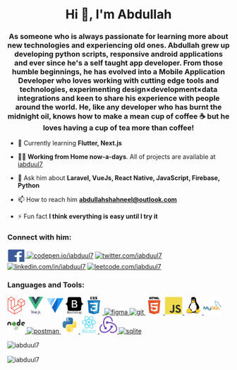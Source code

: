 <h1 align="center">Hi 👋, I'm Abdullah</h1>
<h3 align="center">As someone who is always passionate for learning more about new technologies and experiencing old ones. Abdullah grew up developing python scripts, responsive android applications and ever since he's a self taught app developer. From those humble beginnings, he has evolved into a Mobile Application Developer who loves working with cutting edge tools and technologies, experimenting design×development×data integrations and keen to share his experience with people around the world. He, like any developer who has burnt the midnight oil, knows how to make a mean cup of coffee ☕️ but he loves having a cup of tea more than coffee!</h3>

- 🌱 Currently learning **Flutter, Next.js**

- 👨‍💻 **Working from Home now-a-days**. All of projects are available at [iabduul7](https://github.com/iabduul7)

- 💬 Ask him about **Laravel, VueJs, React Native, JavaScript, Firebase, Python**

- 📫 How to reach him **abdullahshahneel@outlook.com**

- ⚡ Fun fact **I think everything is easy until I try it**

<h3 align="left">Connect with him:</h3>
<p align="left">
<a href="https://www.facebook.com/iabduul.7" style="text-decortation:none" target="blank"><img align="center" src="https://raw.githubusercontent.com/devicons/devicon/master/icons/facebook/facebook-original.svg" alt="facebook.com/iabduul.7" height="30" width="40" />
<a href="https://codepen.io/iabduul7" style="text-decortation:none" target="blank"><img align="center" src="https://raw.githubusercontent.com/rahuldkjain/github-profile-readme-generator/master/src/images/icons/Social/codepen.svg" alt="codepen.io/iabduul7" height="30" width="40" /></a>
<a href="https://twitter.com/iabduul7" style="text-decortation:none" target="blank"><img align="center" src="https://raw.githubusercontent.com/rahuldkjain/github-profile-readme-generator/master/src/images/icons/Social/twitter.svg" alt="twitter.com/iabduul7" height="30" width="40" /></a>
<a href="https://linkedin.com/in/iabduul7" style="text-decortation:none"**** target="blank"><img align="center" src="https://raw.githubusercontent.com/rahuldkjain/github-profile-readme-generator/master/src/images/icons/Social/linked-in-alt.svg" alt="linkedin.com/in/iabduul7" height="30" width="40" /></a>
<a href="https://www.leetcode.com/iabduul7" style="text-decortation:none" target="blank"><img align="center" src="https://raw.githubusercontent.com/rahuldkjain/github-profile-readme-generator/master/src/images/icons/Social/leet-code.svg" alt="leetcode.com/iabduul7" height="30" width="40" /></a>
</p>

<h3 align="left">Languages and Tools:</h3>
<p align="left">
<a href="https://laravel.com" target="_blank" rel="noreferrer"><img src="https://raw.githubusercontent.com/devicons/devicon/master/icons/laravel/laravel-original.svg" alt="laravel" width="40" height="40"/></a>
<a href="https://vuejs.org" target="_blank" rel="noreferrer"><img src="https://raw.githubusercontent.com/devicons/devicon/master/icons/vuejs/vuejs-original-wordmark.svg" alt="laravel" width="40" height="40"/></a>
<a href="https://vuejs.org" target="_blank" rel="noreferrer"><img src="https://raw.githubusercontent.com/devicons/devicon/master/icons/vuetify/vuetify-original.svg" alt="laravel" width="40" height="40"/></a>
<a href="https://getbootstrap.com" target="_blank" rel="noreferrer"><img src="https://raw.githubusercontent.com/devicons/devicon/master/icons/bootstrap/bootstrap-plain-wordmark.svg" alt="bootstrap" width="40" height="40"/></a>
<a href="https://www.w3schools.com/css/" target="_blank" rel="noreferrer"> <img src="https://raw.githubusercontent.com/devicons/devicon/master/icons/css3/css3-original-wordmark.svg" alt="css3" width="40" height="40"/> </a>
<a href="https://www.figma.com/" target="_blank" rel="noreferrer"> <img src="https://www.vectorlogo.zone/logos/figma/figma-icon.svg" alt="figma" width="40" height="40"/> </a>
<a href="https://git-scm.com/" target="_blank" rel="noreferrer"> <img src="https://www.vectorlogo.zone/logos/git-scm/git-scm-icon.svg" alt="git" width="40" height="40"/> </a>
<a href="https://www.w3.org/html/" target="_blank" rel="noreferrer"> <img src="https://raw.githubusercontent.com/devicons/devicon/master/icons/html5/html5-original-wordmark.svg" alt="html5" width="40" height="40"/> </a>
<a href="https://developer.mozilla.org/en-US/docs/Web/JavaScript" target="_blank" rel="noreferrer"> <img src="https://raw.githubusercontent.com/devicons/devicon/master/icons/javascript/javascript-original.svg" alt="javascript" width="40" height="40"/> </a>
<a href="https://www.linux.org/" target="_blank" rel="noreferrer"> <img src="https://raw.githubusercontent.com/devicons/devicon/master/icons/linux/linux-original.svg" alt="linux" width="40" height="40"/> </a>
<a href="https://www.mysql.com/" target="_blank" rel="noreferrer"> <img src="https://raw.githubusercontent.com/devicons/devicon/master/icons/mysql/mysql-original-wordmark.svg" alt="mysql" width="40" height="40"/> </a>
<a href="https://nodejs.org" target="_blank" rel="noreferrer"> <img src="https://raw.githubusercontent.com/devicons/devicon/master/icons/nodejs/nodejs-original-wordmark.svg" alt="nodejs" width="40" height="40"/> </a>
<a href="https://postman.com" target="_blank" rel="noreferrer"> <img src="https://www.vectorlogo.zone/logos/getpostman/getpostman-icon.svg" alt="postman" width="40" height="40"/> </a>
<a href="https://www.python.org" target="_blank" rel="noreferrer"> <img src="https://raw.githubusercontent.com/devicons/devicon/master/icons/python/python-original.svg" alt="python" width="40" height="40"/> </a>
<a href="https://reactjs.org/" target="_blank" rel="noreferrer"> <img src="https://raw.githubusercontent.com/devicons/devicon/master/icons/react/react-original-wordmark.svg" alt="react" width="40" height="40"/> </a>
<a href="https://redux.js.org" target="_blank" rel="noreferrer"> <img src="https://raw.githubusercontent.com/devicons/devicon/master/icons/redux/redux-original.svg" alt="redux" width="40" height="40"/> </a>
<a href="https://www.sqlite.org/" target="_blank" rel="noreferrer"> <img src="https://www.vectorlogo.zone/logos/sqlite/sqlite-icon.svg" alt="sqlite" width="40" height="40"/> </a>
</p>

<p><img align="center" src="https://github-readme-stats.vercel.app/api?username=iabduul7&show_icons=true&locale=en" alt="iabduul7" /></p>

<p><img align="center" src="https://github-readme-streak-stats.herokuapp.com/?user=iabduul7&" alt="iabduul7" /></p>
